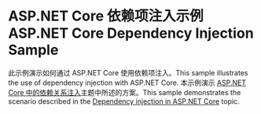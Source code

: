 # <a name="aspnet-core-dependency-injection-sample"></a><span data-ttu-id="c0ebf-101">ASP.NET Core 依赖项注入示例</span><span class="sxs-lookup"><span data-stu-id="c0ebf-101">ASP.NET Core Dependency Injection Sample</span></span>

<span data-ttu-id="c0ebf-102">此示例演示如何通过 ASP.NET Core 使用依赖项注入。</span><span class="sxs-lookup"><span data-stu-id="c0ebf-102">This sample illustrates the use of dependency injection with ASP.NET Core.</span></span> <span data-ttu-id="c0ebf-103">本示例演示 [ASP.NET Core 中的依赖关系注入](https://docs.microsoft.com/aspnet/core/fundamentals/dependency-injection)主题中所述的方案。</span><span class="sxs-lookup"><span data-stu-id="c0ebf-103">This sample demonstrates the scenario described in the [Dependency injection in ASP.NET Core](https://docs.microsoft.com/aspnet/core/fundamentals/dependency-injection) topic.</span></span>
